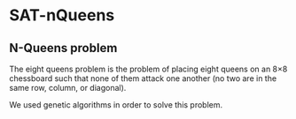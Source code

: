 # SAT-nQueens

## N-Queens problem

The eight queens problem is the problem of placing eight queens on an 8×8 chessboard such that none of them attack one another (no two are in the same row, column, or diagonal).

We used genetic algorithms in order to solve this problem.

